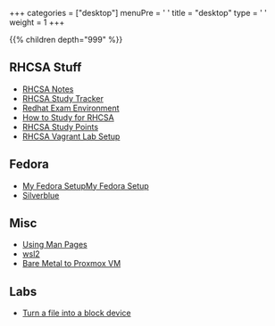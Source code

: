 +++ 
categories = ["desktop"] 
menuPre = '<i class="fa-fw fas fa-computer"></i> '
title = "desktop" 
type = '<i class="fa-fw fas fa-terminal"></i> '
weight = 1 
+++

{{% children depth="999" %}}

## RHCSA Stuff

- [RHCSA Notes](../redhat/RHCSA%20Notes.md)
- [RHCSA Study Tracker](../redhat/RHCSA%20Study%20Tracker.md)
- [Redhat Exam Environment](/RHCSA/Redhat%20Exam%20Environment.md)
- [How to Study for RHCSA](RHCSA/How%20to%20Study%20for%20RHCSA.md)
- [RHCSA Study Points](../redhat/RHCSA%20Study%20Points.md)
- [RHCSA Vagrant Lab Setup](../redhat/RHCSA%20Vagrant%20Lab%20Setup.md)

## Fedora

- [My Fedora SetupMy Fedora Setup](My%20Fedora%20Setup.md)
- [Silverblue](Silverblue.md)

## Misc
- [Using Man Pages](../tools/Using%20Man%20Pages.md)
- [wsl2](../Archive/Misc%20Linux/wsl2.md)
- [Bare Metal to Proxmox VM](../virtualization/Bare%20Metal%20to%20Proxmox%20VM.md)

## Labs

- [Turn a file into a block device](../Archive/Misc%20Linux/Turn%20a%20file%20into%20a%20block%20device.md)